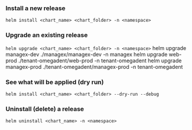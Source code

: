 ### Install a new release
`helm install <chart_name> <chart_folder> -n <namespace>`

### Upgrade an existing release
`helm upgrade <chart_name> <chart_folder> -n <namespace>`
helm upgrade managex-dev ./managex/managex-dev -n managex
helm upgrade web-prod ./tenant-omegadent/web-prod -n tenant-omegadent
helm upgrade managex-prod ./tenant-omegadent/managex-prod -n tenant-omegadent

### See what will be applied (dry run)
`helm install <chart_name> <chart_folder> --dry-run --debug`

### Uninstall (delete) a release
`helm uninstall <chart_name> -n <namespace>`

